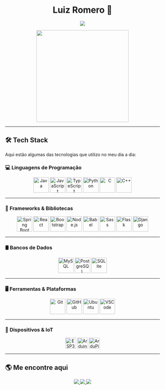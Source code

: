 <h1 align="center">Luiz Romero 👹</h1>
<p align="center">
  <img src="https://readme-typing-svg.herokuapp.com?font=Fira+Code&size=22&pause=1000&color=36BCF7&center=true&vCenter=true&width=500&lines=Full-Stack+Developer;Embedded+Systems+Engineer;Spring+Boot+%7C+IoT+%7C+Power+BI;">
</p>

<div align="center">
  <img src="https://media1.tenor.com/m/ZCFNvmnn9s4AAAAC/dan-da-dan-dandadan.gif" height="300"/>
</div>

---

## 🛠️ **Tech Stack**
Aqui estão algumas das tecnologias que utilizo no meu dia a dia:

### 💻 **Linguagens de Programação**
<div align="center">
  <img src="https://cdn.jsdelivr.net/gh/devicons/devicon/icons/java/java-original.svg" height="50" alt="Java" />
  <img src="https://cdn.jsdelivr.net/gh/devicons/devicon/icons/javascript/javascript-original.svg" height="50" alt="JavaScript" />
  <img src="https://cdn.jsdelivr.net/gh/devicons/devicon/icons/typescript/typescript-original.svg" height="50" alt="TypeScript" />
  <img src="https://cdn.jsdelivr.net/gh/devicons/devicon/icons/python/python-original.svg" height="50" alt="Python" />
  <img src="https://cdn.jsdelivr.net/gh/devicons/devicon/icons/c/c-original.svg" height="50" alt="C" />
  <img src="https://cdn.jsdelivr.net/gh/devicons/devicon/icons/cplusplus/cplusplus-original.svg" height="50" alt="C++" />
</div>

---

### 🚀 **Frameworks & Bibliotecas**
<div align="center">
  <img src="https://cdn.jsdelivr.net/gh/devicons/devicon/icons/spring/spring-original.svg" height="50" alt="Spring Boot" />
  <img src="https://cdn.jsdelivr.net/gh/devicons/devicon/icons/react/react-original.svg" height="50" alt="React" />
  <img src="https://cdn.jsdelivr.net/gh/devicons/devicon/icons/bootstrap/bootstrap-original.svg" height="50" alt="Bootstrap" />
  <img src="https://cdn.jsdelivr.net/gh/devicons/devicon/icons/nodejs/nodejs-original.svg" height="50" alt="Node.js" />
  <img src="https://cdn.jsdelivr.net/gh/devicons/devicon/icons/babel/babel-original.svg" height="50" alt="Babel" />
  <img src="https://cdn.jsdelivr.net/gh/devicons/devicon/icons/sass/sass-original.svg" height="50" alt="Sass" />
  <img src="https://cdn.jsdelivr.net/gh/devicons/devicon/icons/flask/flask-original.svg" height="50" alt="Flask" />
  <img src="https://cdn.jsdelivr.net/gh/devicons/devicon/icons/django/django-original.svg" height="50" alt="Django" />
</div>

---

### 🛢 **Bancos de Dados**
<div align="center">
  <img src="https://cdn.jsdelivr.net/gh/devicons/devicon/icons/mysql/mysql-original.svg" height="50" alt="MySQL" />
  <img src="https://cdn.jsdelivr.net/gh/devicons/devicon/icons/postgresql/postgresql-original.svg" height="50" alt="PostgreSQL" />
  <img src="https://cdn.jsdelivr.net/gh/devicons/devicon/icons/sqlite/sqlite-original.svg" height="50" alt="SQLite" />
</div>

---

### 🖥️ **Ferramentas & Plataformas**
<div align="center">
  <img src="https://cdn.jsdelivr.net/gh/devicons/devicon/icons/git/git-original.svg" height="50" alt="Git" />
  <img src="https://cdn.jsdelivr.net/gh/devicons/devicon/icons/github/github-original.svg" height="50" alt="GitHub" />
  <img src="https://cdn.jsdelivr.net/gh/devicons/devicon/icons/ubuntu/ubuntu-plain.svg" height="50" alt="Ubuntu" />
  <img src="https://cdn.jsdelivr.net/gh/devicons/devicon/icons/vscode/vscode-original.svg" height="50" alt="VSCode" />
</div>

---

### 🔌 **Dispositivos & IoT**
<div align="center">
  <img src="https://img.shields.io/badge/ESP32-000000?style=for-the-badge&logo=espressif&logoColor=white" height="35" alt="ESP32" />
  <img src="https://img.shields.io/badge/Arduino-00979D?style=for-the-badge&logo=arduino&logoColor=white" height="35" alt="Arduino" />
  <img src="https://img.shields.io/badge/ArduPilot-00979D?style=for-the-badge&logo=arduino&logoColor=white" height="35" alt="ArduPilot" />
</div>

---

## 🌎 **Me encontre aqui**
<p align="center">
  <a href="https://www.linkedin.com/in/luiz-felipe-romero-306421242">
    <img src="https://img.shields.io/badge/-LinkedIn-%230077B5?style=for-the-badge&logo=linkedin&logoColor=white">
  </a>
  <a href="https://github.com/j0rem0rV2">
    <img src="https://img.shields.io/badge/-GitHub-181717?style=for-the-badge&logo=github&logoColor=white">
  </a>
  <a href="https://discord.com/channels/j0rem0r">
    <img src="https://img.shields.io/badge/-Discord-7289DA?style=for-the-badge&logo=discord&logoColor=white">
  </a>
</p>
